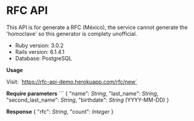 # RFC API

This API is for generate a RFC (México), the service cannot generate the 'homoclave' so this generator is complety unofficial.

* Ruby version: 3.0.2
* Rails version: 6.1.4.1
* Database: PostgreSQL

**Usage**

Visit: ´https://rfc-api-demo.herokuapp.com/rfc/new´

**Require parameters**
´´´
{
  "name": *String*,
  "last_name": *String*,
  "second_last_name": *String*,
  "birthdate": *String* (YYYY-MM-DD)
}

**Response**
{
  "rfc": *String*,
  "count": *Integer*
}

